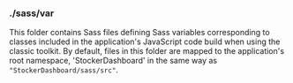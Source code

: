 ### ./sass/var

This folder contains Sass files defining Sass variables corresponding to classes
included in the application's JavaScript code build when using the classic toolkit.
By default, files in this folder are mapped to the application's root namespace,
'StockerDashboard' in the same way as `"StockerDashboard/sass/src"`.